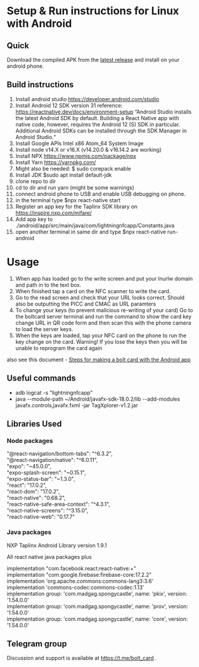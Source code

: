 # Setup & Run instructions for Linux with Android

## Quick

Download the compiled APK from the [latest release](release/app-release.apk) and install on your android phone.

## Build instructions
1. Install android studio https://developer.android.com/studio
2. Install Android 12 SDK version 31 reference: https://reactnative.dev/docs/environment-setup
“Android Studio installs the latest Android SDK by default. Building a React Native app with native code, however, requires the Android 12 (S) SDK in particular. Additional Android SDKs can be installed through the SDK Manager in Android Studio.“
3. Install Google APIs Intel x86 Atom_64 System Image
4. Install node v14.X or v16.X (v14.20.0 & v16.14.2 are working)
5. Install NPX https://www.npmjs.com/package/npx
6. Install Yarn https://yarnpkg.com/
7. Might also be needed: $ sudo corepack enable
8. Install JDK $sudo apt install default-jdk
9. clone repo to dir
10. cd to dir and run yarn (might be some warnings)
11. connect android phone to USB and enable USB debugging on phone.
12. in the terminal type $npx react-native start
13. Register an app key for the Taplinx SDK library on https://inspire.nxp.com/mifare/
14. Add app key to ./android/app/src/main/java/com/lightningnfcapp/Constants.java
15. open another terminal in same dir and type $npx react-native run-android

# Usage
1. When app has loaded go to the write screen and put your lnurlw domain and path in to the text box.
2. When finished tap a card on the NFC scanner to write the card.
3. Go to the read screen and check that your URL looks correct. Should also be outputting the PICC and CMAC as URL paramters
4. To change your keys (to prevent malicious re-writing of your card) Go to the boltcard server terminal and run the command to show the card key change URL in QR code form and then scan this with the phone camera to load the server keys.
5. When the keys are loaded, tap your NFC card on the phone to run the key change on the card. 
Warning! If you lose the keys then you will be unable to reprogram the card again

also see this document - [Steps for making a bolt card with the Android app](https://github.com/boltcard/boltcard/blob/main/docs/CARD_ANDROID.md)

## Useful commands

* adb logcat -s "lightningnfcapp"
* java --module-path ~/Android/javafx-sdk-18.0.2/lib --add-modules javafx.controls,javafx.fxml -jar TagXplorer-v1.2.jar

## Libraries Used

### Node packages

"@react-navigation/bottom-tabs": "^6.3.2",  
"@react-navigation/native": "^6.0.11",  
"expo": "~45.0.0",  
"expo-splash-screen": "~0.15.1",  
"expo-status-bar": "~1.3.0",  
"react": "17.0.2",  
"react-dom": "17.0.2",  
"react-native": "0.68.2",  
"react-native-safe-area-context": "^4.3.1",  
"react-native-screens": "^3.15.0",  
"react-native-web": "0.17.7"  

### Java packages

NXP Taplinx Android Library version 1.9.1

All react native java packages plus

implementation "com.facebook.react:react-native:+"  
implementation "com.google.firebase:firebase-core:17.2.2"  
implementation 'org.apache.commons:commons-lang3:3.6'  
implementation 'commons-codec:commons-codec:1.13'  
implementation group: 'com.madgag.spongycastle', name: 'pkix', version: '1.54.0.0'  
implementation group: 'com.madgag.spongycastle', name: 'prov', version: '1.54.0.0'  
implementation group: 'com.madgag.spongycastle', name: 'core', version: '1.54.0.0'  

## Telegram group

Discussion and support is available at https://t.me/bolt_card .
